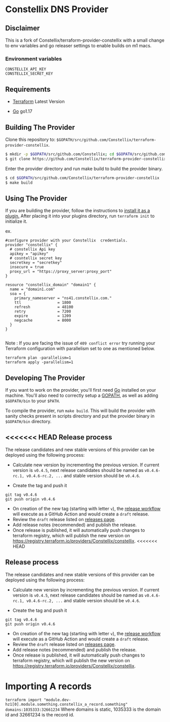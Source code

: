 # Constellix DNS Provider

## Disclaimer
This is a fork of Constellix/terraform-provider-constellix with a small change to env variables and go releaser settings to enable builds on m1 macs.

### Environment variables
```
CONSTELLIX_API_KEY
CONSTELLIX_SECRET_KEY
```

Requirements
------------

- [Terraform](https://www.terraform.io/downloads.html) Latest Version

- [Go](https://golang.org/doc/install) go1.17

## Building The Provider ##
Clone this repository to: `$GOPATH/src/github.com/Constellix/terraform-provider-constellix`.

```sh
$ mkdir -p $GOPATH/src/github.com/Constellix; cd $GOPATH/src/github.com/Constellix
$ git clone https://github.com/Constellix/terraform-provider-constellix.git
```

Enter the provider directory and run make build to build the provider binary.

```sh
$ cd $GOPATH/src/github.com/Constellix/terraform-provider-constellix
$ make build

```

Using The Provider
------------------
If you are building the provider, follow the instructions to [install it as a plugin.](https://www.terraform.io/docs/plugins/basics.html#installing-a-plugin) After placing it into your plugins directory, run `terraform init` to initialize it.

ex.
```hcl
#configure provider with your Constellix  credentials.
provider "constellix" {
  # constellix Api key
  apikey = "apikey"
  # cosntellix secret key
  secretkey = "secretkey"
  insecure = true
  proxy_url = "https://proxy_server:proxy_port"
}

resource "constellix_domain" "domain1" {
  name = "domain1.com"
  soa = {
    primary_nameserver = "ns41.constellix.com."
    ttl                = 1800
    refresh            = 48100
    retry              = 7200
    expire             = 1209
    negcache           = 8000
  }
}


```
Note : If you are facing the issue of `409 conflict error` try running your Terraform configuration with parallelism set to one as mentioned below.

```
terraform plan -parallelism=1
terraform apply -parallelism=1
```  

Developing The Provider
-----------------------
If you want to work on the provider, you'll first need [Go](http://www.golang.org) installed on your machine. You'll also need to correctly setup a [GOPATH](http://golang.org/doc/code.html#GOPATH), as well as adding `$GOPATH/bin` to your `$PATH`.

To compile the provider, run `make build`. This will build the provider with sanity checks present in scripts directory and put the provider binary in `$GOPATH/bin` directory.

<<<<<<< HEAD
Release process
------------------

The release candidates and new stable versions of this provider can be deployed using the following process:

- Calculate new version by incrementing the previous version. If current version is `v0.4.5`, next release candidates
should be named as `v0.4.6-rc.1, v0.4.6-rc.2, ...` and stable version should be `v0.4.6`.

- Create the tag and push it
```shell
git tag v0.4.6
git push origin v0.4.6
```

- On creation of the new tag (starting with letter `v`), the [release workflow](.github/workflows/release.yml) will 
execute as a GitHub Action and would create a `draft` release.
- Review the `draft` release listed on [releases page](/releases).
- Add release notes (recommended) and publish the release.
- Once release is published, it will automatically push changes to terraform registry, which will publish the new version
on https://registry.terraform.io/providers/Constellix/constellix.
<<<<<<< HEAD

Release process
------------------

The release candidates and new stable versions of this provider can be deployed using the following process:

- Calculate new version by incrementing the previous version. If current version is `v0.4.5`, next release candidates
should be named as `v0.4.6-rc.1, v0.4.6-rc.2, ...` and stable version should be `v0.4.6`.

- Create the tag and push it
```shell
git tag v0.4.6
git push origin v0.4.6
```

- On creation of the new tag (starting with letter `v`), the [release workflow](.github/workflows/release.yml) will 
execute as a GitHub Action and would create a `draft` release.
- Review the `draft` release listed on [releases page](/releases).
- Add release notes (recommended) and publish the release.
- Once release is published, it will automatically push changes to terraform registry, which will publish the new version
on https://registry.terraform.io/providers/Constellix/constellix.

# Importing A records

`terraform import "module.dev-hz1[0].module.something.constellix_a_record.something" domains:1035333:32661234`
Where domains is static, 1035333 is the domain id and 32661234 is the record id.
